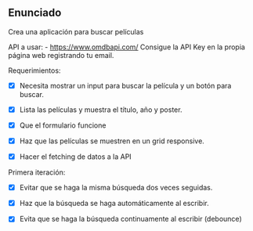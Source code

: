 ## Enunciado

Crea una aplicación para buscar películas

API a usar: - https://www.omdbapi.com/
Consigue la API Key en la propia página web registrando tu email.

Requerimientos:

- [x] Necesita mostrar un input para buscar la película y un botón para buscar.

- [x] Lista las películas y muestra el título, año y poster.

- [x] Que el formulario funcione

- [x] Haz que las películas se muestren en un grid responsive.

- [x] Hacer el fetching de datos a la API

Primera iteración:

- [x] Evitar que se haga la misma búsqueda dos veces seguidas.

- [x] Haz que la búsqueda se haga automáticamente al escribir.

- [x] Evita que se haga la búsqueda continuamente al escribir (debounce)